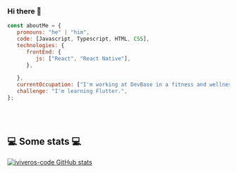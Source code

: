 ### Hi there 👋

<!--
**iviveros-code/iviveros-code** is a ✨ _special_ ✨ repository because its `README.md` (this file) appears on your GitHub profile.

Here are some ideas to get you started:

- 🔭 I’m currently working on ...
- 🌱 I’m currently learning ...
- 👯 I’m looking to collaborate on ...
- 🤔 I’m looking for help with ...
- 💬 Ask me about ...
- 📫 How to reach me: ...
- 😄 Pronouns: ...
- ⚡ Fun fact: ...
-->

```javascript
const aboutMe = {
   pronouns: "he" | "him",
   code: [Javascript, Typescript, HTML, CSS],
   technologies: {
      frontEnd: {
         js: ["React", "React Native"],
      },
      
   },
   currentOccupation: ["I'm working at DevBase in a fitness and wellness app "],
   challenge: "I'm learning Flutter.",
};
```
</br></br>
<h2>💻 Some stats 💻</h2>

[![iviveros-code GitHub stats](https://github-readme-stats.vercel.app/api?username=anuraghazra)](https://github.com/iviveros-code/github-readme-stats)


